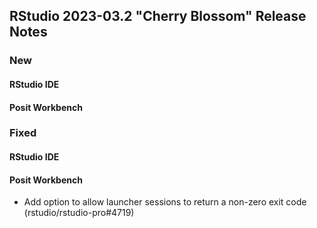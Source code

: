 
## RStudio 2023-03.2 "Cherry Blossom" Release Notes

### New

#### RStudio IDE

#### Posit Workbench

### Fixed

#### RStudio IDE

#### Posit Workbench
- Add option to allow launcher sessions to return a non-zero exit code (rstudio/rstudio-pro#4719)